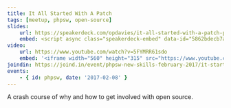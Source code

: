 ```yaml
---
title: It All Started With A Patch
tags: [meetup, phpsw, open-source]
slides:
    url: https://speakerdeck.com/opdavies/it-all-started-with-a-patch-phpsw
    embed: <script async class="speakerdeck-embed" data-id="5862bdecb7a24cfaa5fc844696fafa0c" data-ratio="1.37081659973226" src="//speakerdeck.com/assets/embed.js"></script>
video:
    url: https://www.youtube.com/watch?v=5FYMRR61sdo
    embed: '<iframe width="560" height="315" src="https://www.youtube.com/embed/5FYMRR61sdo" frameborder="0" allowfullscreen></iframe>'
joindin: https://joind.in/event/phpsw-new-skills-february-2017/it-started-with-a-patch
events:
    - { id: phpsw, date: '2017-02-08' }
---
```

A crash course of why and how to get involved with open source.
